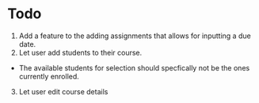 # Todo

1. Add a feature to the adding assignments that allows for inputting a due date.
2. Let user add students to their course.
  - The available students for selection should specfically not be the ones currently enrolled.
3. Let user edit course details
